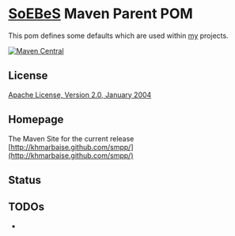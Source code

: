 [SoEBeS](http://www.soebes.de) Maven Parent POM
=======================

This pom defines some defaults which are used within [my](http://www.soebes.com) projects.

[![Maven Central](https://img.shields.io/maven-central/v/com.soebes.smpp/smpp.svg)](http://search.maven.org/#search%7Cga%7C1%7Ccom.soebes.smpp)


License
-------
[Apache License, Version 2.0, January 2004](http://www.apache.org/licenses/)

Homepage
--------

The Maven Site for the current release [http://khmarbaise.github.com/smpp/](http://khmarbaise.github.com/smpp/)

Status
------

TODOs
-----
- 

